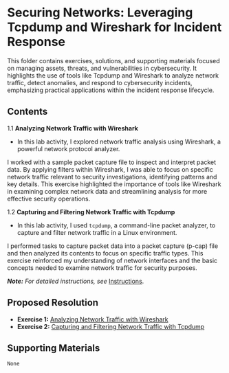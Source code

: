 # Securing Networks: Leveraging Tcpdump and Wireshark for Incident Response

This folder contains exercises, solutions, and supporting materials focused on managing assets, threats, and vulnerabilities in cybersecurity. It highlights the use of tools like Tcpdump and Wireshark to analyze network traffic, detect anomalies, and respond to cybersecurity incidents, emphasizing practical applications within the incident response lifecycle.

## Contents

1.1  **Analyzing Network Traffic with Wireshark**

- In this lab activity, I explored network traffic analysis using Wireshark, a powerful network protocol analyzer.

I worked with a sample packet capture file to inspect and interpret packet data. By applying filters within Wireshark, I was able to focus on specific network traffic relevant to security investigations, identifying patterns and key details. This exercise highlighted the importance of tools like Wireshark in examining complex network data and streamlining analysis for more effective security operations.
  
1.2  **Capturing and Filtering Network Traffic with Tcpdump**

- In this lab activity, I used `tcpdump`, a command-line packet analyzer, to capture and filter network traffic in a Linux environment.

I performed tasks to capture packet data into a packet capture (p-cap) file and then analyzed its contents to focus on specific traffic types. This exercise reinforced my understanding of network interfaces and the basic concepts needed to examine network traffic for security purposes.

***Note:** For detailed instructions, see* [Instructions](Instructions.md).

## Proposed Resolution

- **Exercise 1:** [Analyzing Network Traffic with Wireshark](https://github.com/Hugh-Kumbi/Cybersecurity-Portfolio/blob/main/VI.%20Tcpdump%20%26%20Wireshark/1.1%20Hugh_Analyzing%20Network%20Traffic%20with%20Wireshark.md)
- **Exercise 2:** [Capturing and Filtering Network Traffic with Tcpdump](https://github.com/Hugh-Kumbi/Cybersecurity-Portfolio/blob/main/VI.%20Tcpdump%20%26%20Wireshark/2.1%20Hugh_Capturing%20and%20Filtering%20Network%20Traffic%20with%20Tcpdump.md)

## Supporting Materials

`None`

